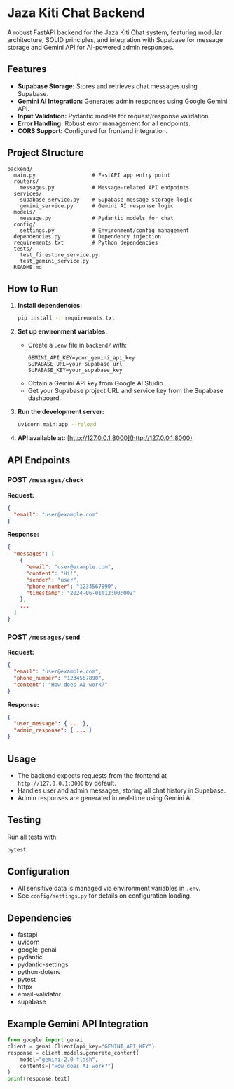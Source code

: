 # Jaza Kiti Chat Backend

A robust FastAPI backend for the Jaza Kiti Chat system, featuring modular architecture, SOLID principles, and integration with Supabase for message storage and Gemini API for AI-powered admin responses.

## Features
- **Supabase Storage:** Stores and retrieves chat messages using Supabase.
- **Gemini AI Integration:** Generates admin responses using Google Gemini API.
- **Input Validation:** Pydantic models for request/response validation.
- **Error Handling:** Robust error management for all endpoints.
- **CORS Support:** Configured for frontend integration.

## Project Structure
```
backend/
  main.py                  # FastAPI app entry point
  routers/
    messages.py            # Message-related API endpoints
  services/
    supabase_service.py    # Supabase message storage logic
    gemini_service.py      # Gemini AI response logic
  models/
    message.py             # Pydantic models for chat
  config/
    settings.py            # Environment/config management
  dependencies.py          # Dependency injection
  requirements.txt         # Python dependencies
  tests/
    test_firestore_service.py
    test_gemini_service.py
  README.md
```

## How to Run
1. **Install dependencies:**
   ```bash
   pip install -r requirements.txt
   ```
2. **Set up environment variables:**
   - Create a `.env` file in `backend/` with:
     ```
     GEMINI_API_KEY=your_gemini_api_key
     SUPABASE_URL=your_supabase_url
     SUPABASE_KEY=your_supabase_key
     ```
   - Obtain a Gemini API key from Google AI Studio.
   - Get your Supabase project URL and service key from the Supabase dashboard.

3. **Run the development server:**
   ```bash
   uvicorn main:app --reload
   ```
4. **API available at:** [http://127.0.0.1:8000](http://127.0.0.1:8000)

## API Endpoints

### POST `/messages/check`
**Request:**
```json
{
  "email": "user@example.com"
}
```
**Response:**
```json
{
  "messages": [
    {
      "email": "user@example.com",
      "content": "Hi!",
      "sender": "user",
      "phone_number": "1234567890",
      "timestamp": "2024-06-01T12:00:00Z"
    },
    ...
  ]
}
```

### POST `/messages/send`
**Request:**
```json
{
  "email": "user@example.com",
  "phone_number": "1234567890",
  "content": "How does AI work?"
}
```
**Response:**
```json
{
  "user_message": { ... },
  "admin_response": { ... }
}
```

## Usage
- The backend expects requests from the frontend at `http://127.0.0.1:3000` by default.
- Handles user and admin messages, storing all chat history in Supabase.
- Admin responses are generated in real-time using Gemini AI.

## Testing
Run all tests with:
```bash
pytest
```

## Configuration
- All sensitive data is managed via environment variables in `.env`.
- See `config/settings.py` for details on configuration loading.

## Dependencies
- fastapi
- uvicorn
- google-genai
- pydantic
- pydantic-settings
- python-dotenv
- pytest
- httpx
- email-validator
- supabase

## Example Gemini API Integration
```python
from google import genai
client = genai.Client(api_key="GEMINI_API_KEY")
response = client.models.generate_content(
    model="gemini-2.0-flash",
    contents=["How does AI work?"]
)
print(response.text)
``` 